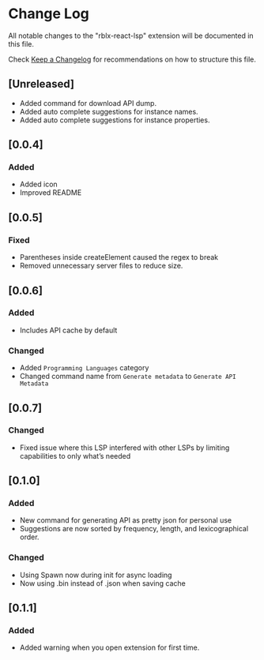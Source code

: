 # Change Log

All notable changes to the "rblx-react-lsp" extension will be documented in this file.

Check [Keep a Changelog](http://keepachangelog.com/) for recommendations on how to structure this file.

## [Unreleased]

- Added command for download API dump.
- Added auto complete suggestions for instance names.
- Added auto complete suggestions for instance properties.

## [0.0.4]

### Added

- Added icon
- Improved README

## [0.0.5]

### Fixed

- Parentheses inside createElement caused the regex to break
- Removed unnecessary server files to reduce size.

## [0.0.6]

### Added

- Includes API cache by default

### Changed

- Added `Programming Languages` category
- Changed command name from `Generate metadata` to `Generate API Metadata`

## [0.0.7]

### Changed

- Fixed issue where this LSP interfered with other LSPs by limiting capabilities to only what’s needed

## [0.1.0]

### Added

- New command for generating API as pretty json for personal use
- Suggestions are now sorted by frequency, length, and lexicographical order.

### Changed

- Using Spawn now during init for async loading
- Now using .bin instead of .json when saving cache

## [0.1.1]

### Added

- Added warning when you open extension for first time.